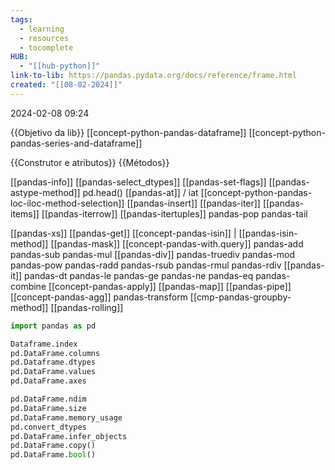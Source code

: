```yaml
---
tags:
  - learning
  - resources
  - tocomplete
HUB:
  - "[[hub-python]]"
link-to-lib: https://pandas.pydata.org/docs/reference/frame.html
created: "[[08-02-2024]]"
---
```

2024-02-08 09:24

{{Objetivo da lib}}
[[concept-python-pandas-dataframe]]
[[concept-python-pandas-series-and-dataframe]]

 {{Construtor e atributos}} {{Métodos}}

[[pandas-info]]
[[pandas-select_dtypes]]
[[pandas-set-flags]]
[[pandas-astype-method]]
pd.head()
[[pandas-at]] / iat
[[concept-python-pandas-loc-iloc-method-selection]]
[[pandas-insert]]
[[pandas-iter]]
[[pandas-items]]
[[pandas-iterrow]]
[[pandas-itertuples]]
pandas-pop
pandas-tail

[[pandas-xs]]
[[pandas-get]]
[[concept-pandas-isin]] | [[pandas-isin-method]]
[[pandas-mask]]
[[concept-pandas-with.query]]
pandas-add
pandas-sub
pandas-mul
[[pandas-div]]
pandas-truediv
pandas-mod
pandas-pow
pandas-radd
pandas-rsub
pandas-rmul
pandas-rdiv
[[pandas-it]]
pandas-dt
pandas-le
pandas-ge
pandas-ne
pandas-eq
pandas-combine
[[concept-pandas-apply]]
[[pandas-map]]
[[pandas-pipe]]
[[concept-pandas-agg]]
pandas-transform
[[cmp-pandas-groupby-method]]
[[pandas-rolling]]


```python
import pandas as pd

Dataframe.index
pd.DataFrame.columns
pd.Dataframe.dtypes
pd.DataFrame.values
pd.DataFrame.axes

pd.DataFrame.ndim
pd.DataFrame.size
pd.DataFrame.memory_usage
pd.convert_dtypes
pd.DataFrame.infer_objects
pd.DataFrame.copy()
pd.DataFrame.bool()

```